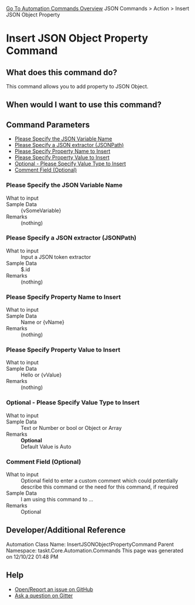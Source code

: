 <!--TITLE: Insert JSON Object Property Command -->
<!-- SUBTITLE: a command in the JSON Commands group. -->
[Go To Automation Commands Overview](/automation-commands.md)
JSON Commands &gt; Action &gt; Insert JSON Object Property


# Insert JSON Object Property Command


## What does this command do?
This command allows you to add property to JSON Object.


## When would I want to use this command?



## Command Parameters
- [Please Specify the JSON Variable Name](#param_0)
- [Please Specify a JSON extractor (JSONPath)](#param_1)
- [Please Specify Property Name to Insert](#param_2)
- [Please Specify Property Value to Insert](#param_3)
- [Optional - Please Specify Value Type to Insert](#param_4)
- [Comment Field (Optional)](#param_5)


<a id="param_0"></a>
### Please Specify the JSON Variable Name


<dl>
<dt>What to input</dt><dd></dd>
<dt>Sample Data</dt><dd>{vSomeVariable}</dd>
<dt>Remarks</dt><dd>(nothing)</dd>
</dl>




<a id="param_1"></a>
### Please Specify a JSON extractor (JSONPath)


<dl>
<dt>What to input</dt><dd>Input a JSON token extractor</dd>
<dt>Sample Data</dt><dd>$.id</dd>
<dt>Remarks</dt><dd>(nothing)</dd>
</dl>




<a id="param_2"></a>
### Please Specify Property Name to Insert


<dl>
<dt>What to input</dt><dd></dd>
<dt>Sample Data</dt><dd>Name or {vName}</dd>
<dt>Remarks</dt><dd>(nothing)</dd>
</dl>




<a id="param_3"></a>
### Please Specify Property Value to Insert


<dl>
<dt>What to input</dt><dd></dd>
<dt>Sample Data</dt><dd>Hello or {vValue}</dd>
<dt>Remarks</dt><dd>(nothing)</dd>
</dl>




<a id="param_4"></a>
### Optional - Please Specify Value Type to Insert


<dl>
<dt>What to input</dt><dd></dd>
<dt>Sample Data</dt><dd>Text or Number or bool or Object or Array</dd>
<dt>Remarks</dt><dd><b>Optional</b><br>Default Value is Auto</dd>
</dl>




<a id="param_5"></a>
### Comment Field (Optional)


<dl>
<dt>What to input</dt><dd>Optional field to enter a custom comment which could potentially describe this command or the need for this command, if required</dd>
<dt>Sample Data</dt><dd>I am using this command to ...</dd>
<dt>Remarks</dt><dd>Optional</dd>
</dl>




## Developer/Additional Reference
Automation Class Name: InsertJSONObjectPropertyCommand
Parent Namespace: taskt.Core.Automation.Commands
This page was generated on 12/10/22 01:48 PM


## Help
- [Open/Report an issue on GitHub](https://github.com/rcktrncn/taskt/issues/new)
- [Ask a question on Gitter](https://gitter.im/taskt-rpa/Lobby)
